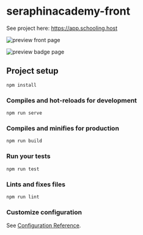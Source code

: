 # seraphinacademy-front
See project here: https://app.schooling.host

![preview front page](https://thomas-sohet-public-images.s3.eu-central-1.amazonaws.com/Schooling.host+preview+front+page.png "preview web app front page")

![preview badge page](https://thomas-sohet-public-images.s3.eu-central-1.amazonaws.com/Schooling.host+preview+badges+page.png "preview web app badge page")

## Project setup
```
npm install
```

### Compiles and hot-reloads for development
```
npm run serve
```

### Compiles and minifies for production
```
npm run build
```

### Run your tests
```
npm run test
```

### Lints and fixes files
```
npm run lint
```

### Customize configuration
See [Configuration Reference](https://cli.vuejs.org/config/).
